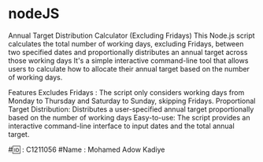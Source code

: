 # nodeJS
Annual Target Distribution Calculator (Excluding Fridays)
This Node.js script calculates the total number of working days, excluding Fridays, between two specified dates and proportionally distributes an annual target across those working days It's a simple interactive command-line tool that allows users to calculate how to allocate their annual target based on the number of working days.

Features
Excludes Fridays : The script only considers working days from Monday to Thursday and Saturday to Sunday, skipping Fridays.
Proportional Target Distribution: Distributes a user-specified annual target proportionally based on the number of working days
Easy-to-use: The script provides an interactive command-line interface to input dates and the total annual target.

#🆔 : C1211056
#Name : Mohamed Adow Kadiye

